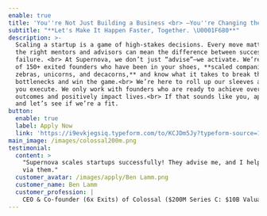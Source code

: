 ```yaml
---
enable: true
title: 'You''re Not Just Building a Business <br> —You''re Changing the World.  '
subtitle: "**Let's Make It Happen Faster, Together. \U0001F680**"
description: >-
  Scaling a startup is a game of high-stakes decisions. Every move matters, and
  the right mentors and advisors can mean the difference between success and
  failure. <br> At Supernova, we don’t just “advise”—we activate. We’re a team
  of 150+ exited founders who have been in your shoes, **scaled companies to
  zebras, unicorns, and decacorns,** and know what it takes to break through
  bottlenecks and win the game.<br> We’re here to roll up our sleeves and help
  you execute. We only work with founders who are ready to achieve oversized
  outcomes and positively impact lives.<br> If that sounds like you, apply now,
  and let’s see if we’re a fit.
button:
  enable: true
  label: Apply Now
  link: 'https://i9evkjegsiq.typeform.com/to/KCJDm5Jy?typeform-source=1supernova.com'
main_image: /images/colossal200m.png
testimonial:
  content: >
    "Supernova scales startups successfully! They advise me, and I help others
    via them."
  customer_avatar: /images/apply/Ben Lamm.png
  customer_name: Ben Lamm
  customer_profession: |
    CEO & Co-founder (6x Exits) of Colossal ($200M Series C: $10B Valuation)
---
```



